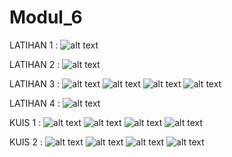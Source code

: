 # Modul_6
LATIHAN 1 : 
![alt text](https://github.com/MichaelKevinAdinata27RPL/Modul_6/blob/master/Screenshot_1.png)

LATIHAN 2 :
![alt text](https://github.com/MichaelKevinAdinata27RPL/Modul_6/blob/master/Screenshot_2.png)

LATIHAN 3 :
![alt text](https://github.com/MichaelKevinAdinata27RPL/Modul_6/blob/master/Screenshot_3.png)
![alt text](https://github.com/MichaelKevinAdinata27RPL/Modul_6/blob/master/Screenshot_4.png)
![alt text](https://github.com/MichaelKevinAdinata27RPL/Modul_6/blob/master/Screenshot_5.png)
![alt text](https://github.com/MichaelKevinAdinata27RPL/Modul_6/blob/master/Screenshot_6.png)

LATIHAN 4 : 
![alt text](https://github.com/MichaelKevinAdinata27RPL/Modul_6/blob/master/Screenshot_7.png)

KUIS 1 : 
![alt text](https://github.com/MichaelKevinAdinata27RPL/Modul_6/blob/master/Screenshot_8.png)
![alt text](https://github.com/MichaelKevinAdinata27RPL/Modul_6/blob/master/Screenshot_9.png)
![alt text](https://github.com/MichaelKevinAdinata27RPL/Modul_6/blob/master/Screenshot_10.png)
![alt text](https://github.com/MichaelKevinAdinata27RPL/Modul_6/blob/master/Screenshot_11.png)

KUIS 2 :
![alt text](https://github.com/MichaelKevinAdinata27RPL/Modul_6/blob/master/Screenshot_12.png)
![alt text](https://github.com/MichaelKevinAdinata27RPL/Modul_6/blob/master/Screenshot_13.png)
![alt text](https://github.com/MichaelKevinAdinata27RPL/Modul_6/blob/master/Screenshot_14.png)
![alt text](https://github.com/MichaelKevinAdinata27RPL/Modul_6/blob/master/Screenshot_15.png)
